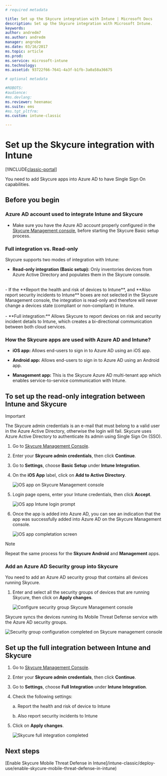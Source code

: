 ```yaml
---
# required metadata

title: Set up the Skycure integration with Intune | Microsoft Docs
description: Set up the Skycure integration with Microsoft Intune.
keywords:
author: andredm7
ms.author: andredm
manager: angrobe
ms.date: 03/16/2017
ms.topic: article
ms.prod:
ms.service: microsoft-intune
ms.technology:
ms.assetid: 93722f66-7641-4a3f-b1fb-3a0a58a36675

# optional metadata

#ROBOTS:
#audience:
#ms.devlang:
ms.reviewer: heenamac
ms.suite: ems
#ms.tgt_pltfrm:
ms.custom: intune-classic

---
```


# Set up the Skycure integration with Intune

[!INCLUDE[classic-portal](../includes/classic-portal.md)]

You need to add Skycure apps into Azure AD to have Single Sign On capabilities.

## Before you begin

### Azure AD account used to integrate Intune and Skycure

-   Make sure you have the Azure AD account properly configured in the [Skycure Management console](https://aad.skycure.com), before starting the Skycure Basic setup process.

### Full integration vs. Read-only

Skycure supports two modes of integration with Intune:

-   **Read-only integration (Basic setup):** Only inventories devices from Azure Active Directory and populates them in the Skycure console.
<br>
    -   If the **Report the health and risk of devices to Intune**, and **Also report security incidents to Intune** boxes are not selected in the Skycure Management console, the integration is read-only and therefore will never change a devices state (compliant or non-compliant) in Intune.
<br></br>
-   **Full integration:** Allows Skycure to report devices on risk and security incident details to Intune, which creates a bi-directional communication between both cloud services.

### How the Skycure apps are used with Azure AD and Intune?

-   **iOS app:** Allows end-users to sign in to Azure AD using an iOS app.

-   **Android app:** Allows end-users to sign in to Azure AD using an Android app.

-   **Management app:** This is the Skycure Azure AD multi-tenant app which enables service-to-service communication with Intune.

## To set up the read-only integration between Intune and Skycure

> [!IMPORTANT]
> The Skycure admin credentials is an e-mail that must belong to a valid user in the Azure Active Directory, otherwise the login will fail. Skycure uses Azure Active Directory to authenticate its admin using Single Sign On (SSO).

1.  Go to [Skycure Management Console](https://aad.skycure.com).

2.  Enter your **Skycure admin credentials**, then click **Continue**.

3.  Go to **Settings**, choose **Basic Setup** under **Intune Integration**.

4.  On the **iOS App** label, click on **Add to Active Directory**.

    ![iOS app on Skycure Management console](../media/mtp/skycure-setup-1.png)

5.  Login page opens, enter your Intune credentials, then click **Accept**.

    ![iOS app Intune login prompt](../media/mtp/skycure-setup-2.png)

6.  Once the app is added into Azure AD, you can see an indication that the app was successfully added into Azure AD on the Skycure Management console.

    ![iOS app completation screen](../media/mtp/skycure-setup-3.png)

> [!NOTE]
> Repeat the same process for the **Skycure Android** and **Management** apps.

### Add an Azure AD Security group into Skycure

You need to add an Azure AD security group that contains all devices running Skycure.

1.  Enter and select all the security groups of devices that are running Skycure, then click on **Apply changes**.

    ![Configure security group Skycure Management console](../media/mtp/skycure-setup-4.png)

Skycure syncs the devices running its Mobile Threat Defense service with the Azure AD security groups.

![Security group configuration completed on Skycure management console](../media/mtp/skycure-setup-5.png)

## Set up the full integration between Intune and Skycure

1.  Go to [Skycure Management Console](https://aad.skycure.com).

2.  Enter your **Skycure admin credentials**, then click **Continue**.

3.  Go to **Settings**, choose **Full Integration** under **Intune Integration**.

4.  Check the following settings:

    a.  Report the health and risk of device to Intune

    b.  Also report security incidents to Intune

5.  Click on **Apply changes**.

    ![Skycure full integration completed](../media/mtp/skycure-setup-6.png)

## Next steps

[Enable Skycure Mobile Threat Defense in Intune]/intune-classic/deploy-use/enable-skycure-mobile-threat-defense-in-intune)
